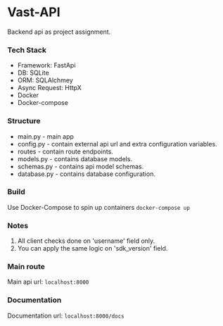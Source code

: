 # Vast-API 

Backend api as project assignment. 

### Tech Stack 
 - Framework: FastApi 
 - DB: SQLite
 - ORM: SQLAlchmey
 - Async Request: HttpX 
 - Docker
 - Docker-compose

### Structure
- main.py - main app 
- config.py - contain external api url and extra configuration variables.
- routes - contain route endpoints.
- models.py - contains database models. 
- schemas.py - contains api model schemas.
- database.py - contains database configuration.

### Build 
Use Docker-Compose to spin up containers `docker-compose up`

### Notes
1. All client checks done on 'username' field only.
2. You can apply the same logic on 'sdk_version' field.

### Main route
Main api url: `localhost:8000`

### Documentation
Documentation url:  `localhost:8000/docs`



